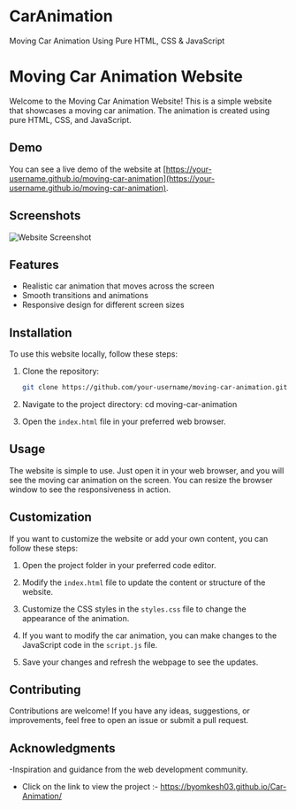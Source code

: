 # CarAnimation
Moving Car Animation Using Pure HTML, CSS &amp; JavaScript



# Moving Car Animation Website

Welcome to the Moving Car Animation Website! This is a simple website that showcases a moving car animation. The animation is created using pure HTML, CSS, and JavaScript.

## Demo

You can see a live demo of the website at [https://your-username.github.io/moving-car-animation](https://your-username.github.io/moving-car-animation).

## Screenshots

![Website Screenshot](screenshots/screenshot.png)

## Features

- Realistic car animation that moves across the screen
- Smooth transitions and animations
- Responsive design for different screen sizes

## Installation

To use this website locally, follow these steps:

1. Clone the repository:

   ```bash
   git clone https://github.com/your-username/moving-car-animation.git
   
2. Navigate to the project directory: cd moving-car-animation

3. Open the  `index.html` file in your preferred web browser.

## Usage
The website is simple to use. Just open it in your web browser, and you will see the moving car animation on the screen. You can resize the browser window to see the responsiveness in action.

## Customization
If you want to customize the website or add your own content, you can follow these steps:

1. Open the project folder in your preferred code editor.

2. Modify the `index.html` file to update the content or structure of the website.

3. Customize the CSS styles in the `styles.css` file to change the appearance of the animation.

4. If you want to modify the car animation, you can make changes to the JavaScript code in the `script.js` file.

5. Save your changes and refresh the webpage to see the updates.


## Contributing
Contributions are welcome! If you have any ideas, suggestions, or improvements, feel free to open an issue or submit a pull request.

## Acknowledgments
-Inspiration and guidance from the web development community.














* Click on the link to view the project :- https://byomkesh03.github.io/Car-Animation/
